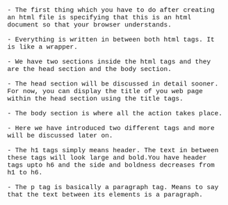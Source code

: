 <p style = "font-size: 15px;font-family: 'Courier New'">- The first thing which you have to do after creating an html file is specifying that this is an html document so that your browser understands.<br><br>- Everything is written in between both html tags. It is like a wrapper.<br><br>- We have two sections inside the html tags and they are the head section and the body section.<br><br>- The head section will be discussed in detail sooner. For now, you can display the title of you web page within the head section using the title tags.<br><br>- The body section is where all the action takes place.<br><br>- Here we have introduced two different tags and more will be discussed later on.<br><br>- The h1 tags simply means header. The text in between these tags will look large and bold.You have header tags upto h6 and the side and boldness decreases from h1 to h6.<br><br>- The p tag is basically a paragraph tag. Means to say that the text between its elements is a paragraph.
